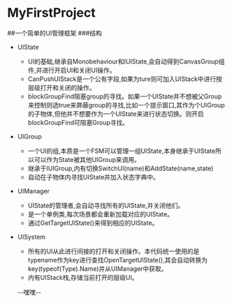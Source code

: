 # MyFirstProject
##一个简单的UI管理框架
###结构
- UIState
    - UI的基础,继承自Monobehaviour和IUIState,会自动得到CanvasGroup组件,并进行开启UI和关闭UI操作。
    - CanPushUIStack是一个公有字段,如果为ture则可加入UIStack中进行按层级打开和关闭的操作。
    - blockGroupFind阻塞group的寻找。如果一个UIState并不想被父Group来控制则选true来屏蔽group的寻找,比如一个提示窗口,其作为个UIGroup的子物体,但他并不想要作为一个UIState来进行状态切换。则开启blockGroupFind可阻塞Group寻找。
- UIGroup
    - 一个UI的组,本质是一个FSM可以管理一组UIState,本身继承于UIState所以可以作为State被其他UIGroup来调用。
    - 继承于IUIGroup,内有切换SwitchUI(name)和AddState(name,state)
    - 自动在子物体内寻找UIState并加入状态字典中。
- UIManager
    - UIState的管理者,会自动寻找所有的UIState,并关闭他们。
    - 是一个单例类,每次场景都会重新加载对应的UIState。
    - 通过GetTargetUIState<UIType>()来得到相应的UIState。
- UISystem
    - 所有的UI从此进行间接的打开和关闭操作。本代码统一使用的是typename作为key进行查找OpenTargetUIState<UIType>(),其会自动转换为key(typeof(Type).Name)并从UIManager中获取。
    - 内有UIStack栈,存储当前打开的层级UI。

    --嘿嘿--
